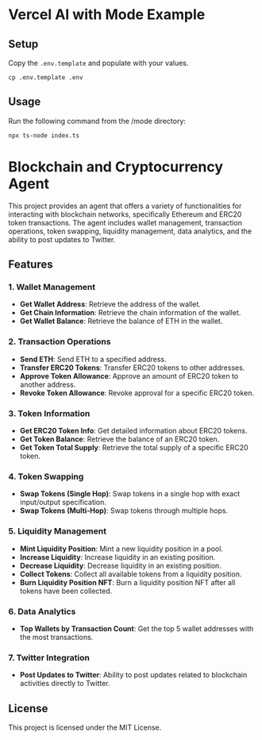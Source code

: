 # Vercel AI with Mode Example

## Setup

Copy the `.env.template` and populate with your values.

```
cp .env.template .env
```

## Usage

Run the following command from the /mode directory:

```
npx ts-node index.ts
```
# Blockchain and Cryptocurrency Agent

This project provides an agent that offers a variety of functionalities for interacting with blockchain networks, specifically Ethereum and ERC20 token transactions. The agent includes wallet management, transaction operations, token swapping, liquidity management, data analytics, and the ability to post updates to Twitter.

## Features

### 1. **Wallet Management**
   - **Get Wallet Address**: Retrieve the address of the wallet.
   - **Get Chain Information**: Retrieve the chain information of the wallet.
   - **Get Wallet Balance**: Retrieve the balance of ETH in the wallet.

### 2. **Transaction Operations**
   - **Send ETH**: Send ETH to a specified address.
   - **Transfer ERC20 Tokens**: Transfer ERC20 tokens to other addresses.
   - **Approve Token Allowance**: Approve an amount of ERC20 token to another address.
   - **Revoke Token Allowance**: Revoke approval for a specific ERC20 token.

### 3. **Token Information**
   - **Get ERC20 Token Info**: Get detailed information about ERC20 tokens.
   - **Get Token Balance**: Retrieve the balance of an ERC20 token.
   - **Get Token Total Supply**: Retrieve the total supply of a specific ERC20 token.

### 4. **Token Swapping**
   - **Swap Tokens (Single Hop)**: Swap tokens in a single hop with exact input/output specification.
   - **Swap Tokens (Multi-Hop)**: Swap tokens through multiple hops.

### 5. **Liquidity Management**
   - **Mint Liquidity Position**: Mint a new liquidity position in a pool.
   - **Increase Liquidity**: Increase liquidity in an existing position.
   - **Decrease Liquidity**: Decrease liquidity in an existing position.
   - **Collect Tokens**: Collect all available tokens from a liquidity position.
   - **Burn Liquidity Position NFT**: Burn a liquidity position NFT after all tokens have been collected.

### 6. **Data Analytics**
   - **Top Wallets by Transaction Count**: Get the top 5 wallet addresses with the most transactions.

### 7. **Twitter Integration**
   - **Post Updates to Twitter**: Ability to post updates related to blockchain activities directly to Twitter.

## License
This project is licensed under the MIT License.
